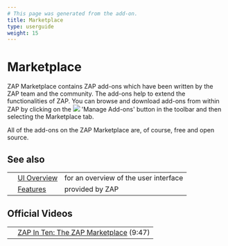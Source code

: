 ```yaml
---
# This page was generated from the add-on.
title: Marketplace
type: userguide
weight: 15
---
```


# Marketplace


ZAP Marketplace contains ZAP add-ons which have been written by the ZAP team and the community. The add-ons help to extend the functionalities of ZAP.
You can browse and download add-ons from within ZAP by clicking on the
![](/docs/desktop/images/fugue/block.png) 'Manage Add-ons' button in the toolbar and then selecting the Marketplace tab.


All of the add-ons on the ZAP Marketplace are, of course, free and open source.

## See also

|   |                                           |                                       |
|---|-------------------------------------------|---------------------------------------|
|   | [UI Overview](/docs/desktop/ui/)          | for an overview of the user interface |
|   | [Features](/docs/desktop/start/features/) | provided by ZAP                       |

## Official Videos

|   |                                                                                                  |
|---|--------------------------------------------------------------------------------------------------|
|   | [ZAP In Ten: The ZAP Marketplace](https://play.sonatype.com/watch/u5Wv6KsoozBefCuEmrFDzC) (9:47) |
